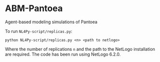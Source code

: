 # ABM-Pantoea
Agent-based modeling simulations of Pantoea


To run `NL4Py-script/replicas.py`:

`python NL4Py-script/replicas.py <n> <path to netlogo>`

Where the number of replications `n` and the path to the NetLogo installation are required. The code has been run using NetLogo 6.2.0.
